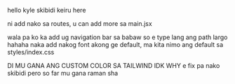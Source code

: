 hello kyle skibidi keiru here

ni add nako sa routes, u can add more sa main.jsx

wala pa ko ka add ug navigation bar sa babaw so e type lang ang path largo hahaha
naka add nakog font akong ge default, ma kita nimo ang default sa styles/index.css

DI MU GANA ANG CUSTOM COLOR SA TAILWIND IDK WHY e fix pa nako skibidi pero so far mu gana raman sha
